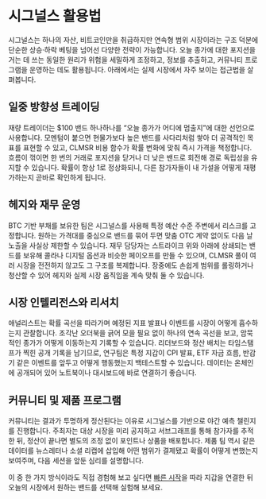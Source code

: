 # 시그널스 활용법

시그널스는 하나의 자산, 비트코인만을 취급하지만 연속형 범위 시장이라는 구조 덕분에 단순한 상승·하락 베팅을 넘어선 다양한 전략이 가능합니다. 오늘 종가에 대한 포지션을 거는 데 쓰는 동일한 원리가 위험을 세밀하게 조정하고, 정보를 추출하고, 커뮤니티 프로그램을 운영하는 데도 활용됩니다. 아래에서는 실제 시장에서 자주 보이는 접근법을 살펴봅니다.

## 일중 방향성 트레이딩

재량 트레이더는 $100 밴드 하나하나를 “오늘 종가가 어디에 멈출지”에 대한 선언으로 사용합니다. 모멘텀이 붙으면 현물가보다 높은 밴드를 사다리처럼 쌓아 더 공격적인 목표를 표현할 수 있고, CLMSR 비용 함수가 확률 변화에 맞춰 즉시 가격을 책정합니다. 흐름이 꺾이면 한 번의 거래로 포지션을 닫거나 더 낮은 밴드로 회전해 경로 독립성을 유지할 수 있습니다. 확률이 항상 1로 정상화되니, 다른 참가자들이 내 가설을 어떻게 재평가하는지 곧바로 확인하게 됩니다.

## 헤지와 재무 운영

BTC 기반 부채를 보유한 팀은 시그널스를 사용해 특정 예산 수준 주변에서 리스크를 고정합니다. 원하는 가격대를 중심으로 밴드를 묶어 두면 맞춤 OTC 계약 없이도 다음 날 노출을 사실상 제한할 수 있습니다. 재무 담당자는 스트라이크 위와 아래에 상쇄되는 밴드를 보유해 콜라나 디지털 옵션과 비슷한 페이오프를 만들 수 있으며, CLMSR 풀이 여러 시장을 전전하지 않고도 그 구조를 복제합니다. 장중에도 손쉽게 범위를 롤링하거나 청산할 수 있어 헤지와 실제 시장 움직임을 계속 맞춰 둘 수 있습니다.

## 시장 인텔리전스와 리서치

애널리스트는 확률 곡선을 따라가며 예정된 지표 발표나 이벤트를 시장이 어떻게 흡수하는지 관찰합니다. 조각난 오더북을 긁어 모을 필요 없이 하나의 연속 곡선을 보고, 암묵적인 종가가 어떻게 이동하는지 기록할 수 있습니다. 리더보드와 정산 배치는 타임스탬프가 찍힌 공개 기록을 남기므로, 연구팀은 특정 지갑이 CPI 발표, ETF 자금 흐름, 반감기 같은 이벤트를 앞두고 어떻게 행동했는지 백테스트할 수 있습니다. 데이터는 온체인에 공개되어 있어 노트북이나 대시보드에 바로 연결하기 좋습니다.

## 커뮤니티 및 제품 프로그램

커뮤니티는 결과가 투명하게 정산된다는 이유로 시그널스를 기반으로 야간 예측 챌린지를 진행합니다. 주최자는 대상 시장을 미리 공지하고 서브그래프를 통해 참가자를 추적한 뒤, 정산이 끝나면 별도의 조정 없이 포인트나 상품을 배포합니다. 제품 팀 역시 같은 데이터를 뉴스레터나 소셜 리캡에 삽입해 어떤 범위가 결제됐고 확률이 어떻게 변했는지 보여주며, 다음 세션을 앞둔 심리를 설명합니다.

이 중 한 가지 방식이라도 직접 경험해 보고 싶다면 [빠른 시작](/docs/quickstart)을 따라 지갑을 연결한 뒤 오늘의 시장에서 원하는 밴드를 선택해 실험해 보세요.
